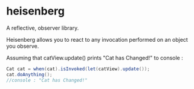 # heisenberg
A reflective, observer library.

Heisenberg allows you to react to any invocation performed on an object you observe.

Assuming that catView.update() prints "Cat has Changed!" to console :
```java
Cat cat = when(cat).isInvoked(let(catView).update());
cat.doAnything();
//console : "Cat has Changed!"
```
